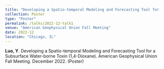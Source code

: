 ```yaml
---
title: "Developing a Spatio-temporal Modeling and Forecasting Tool for a Subsurface Water-borne Toxin (1,4-Dioxane)"
collection: Poster
type: "Poster"
permalink: /talks/2022-12-talk1
venue: "American Geophysical Union Fall Meeting"
date: 2022-12
location: "Chicago, IL"
---
```



**Luo, Y**. Developing a Spatio-temporal Modeling and Forecasting Tool for a Subsurface Water-borne Toxin (1,4-Dioxane). American Geophysical Union Fall Meeting. December 2022. (Poster) 